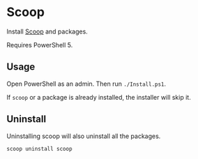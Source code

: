 # Scoop

Install [Scoop](https://github.com/lukesampson/scoop) and packages.

Requires PowerShell 5.

## Usage

Open PowerShell as an admin. Then run `./Install.ps1`.

If `scoop` or a package is already installed, the installer will skip it.

## Uninstall

Uninstalling scoop will also uninstall all the packages.

``scoop uninstall scoop``
